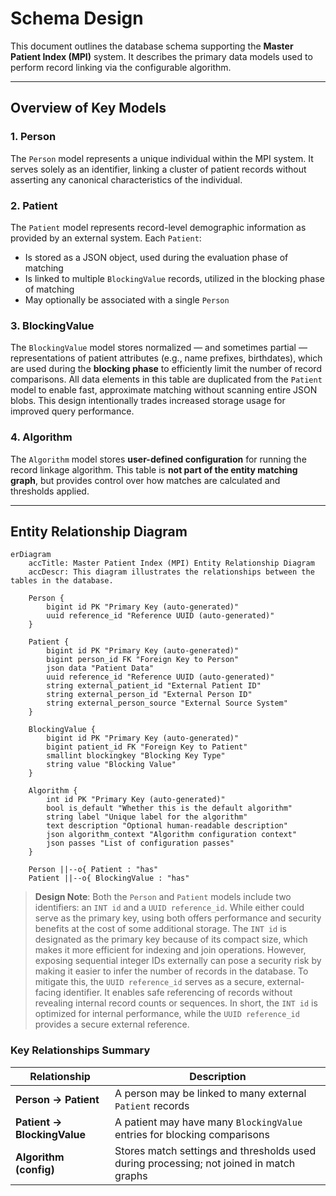 # Schema Design

This document outlines the database schema supporting the **Master Patient Index (MPI)** system. It describes the primary data models used to perform record linking via the configurable algorithm.

---

## Overview of Key Models

### 1. **Person**

The `Person` model represents a unique individual within the MPI system. It serves solely as an identifier, linking a cluster of patient records without asserting any canonical characteristics of the individual.

### 2. **Patient**

The `Patient` model represents record-level demographic information as provided by an external system. Each `Patient`:

- Is stored as a JSON object, used during the evaluation phase of matching
- Is linked to multiple `BlockingValue` records, utilized in the blocking phase of matching
- May optionally be associated with a single `Person`

### 3. **BlockingValue**

The `BlockingValue` model stores normalized — and sometimes partial — representations of patient attributes (e.g., name prefixes, birthdates), which are used during the **blocking phase** to efficiently limit the number of record comparisons. All data elements in this table are duplicated from the `Patient` model to enable fast, approximate matching without scanning entire JSON blobs. This design intentionally trades increased storage usage for improved query performance.

### 4. **Algorithm**

The `Algorithm` model stores **user-defined configuration** for running the record linkage algorithm. This table is **not part of the entity matching graph**, but provides control over how matches are calculated and thresholds applied.

---

## Entity Relationship Diagram

```mermaid
erDiagram
    accTitle: Master Patient Index (MPI) Entity Relationship Diagram
    accDescr: This diagram illustrates the relationships between the tables in the database.

    Person {
        bigint id PK "Primary Key (auto-generated)"
        uuid reference_id "Reference UUID (auto-generated)"
    }

    Patient {
        bigint id PK "Primary Key (auto-generated)"
        bigint person_id FK "Foreign Key to Person"
        json data "Patient Data"
        uuid reference_id "Reference UUID (auto-generated)"
        string external_patient_id "External Patient ID"
        string external_person_id "External Person ID"
        string external_person_source "External Source System"
    }

    BlockingValue {
        bigint id PK "Primary Key (auto-generated)"
        bigint patient_id FK "Foreign Key to Patient"
        smallint blockingkey "Blocking Key Type"
        string value "Blocking Value"
    }

    Algorithm {
        int id PK "Primary Key (auto-generated)"
        bool is_default "Whether this is the default algorithm"
        string label "Unique label for the algorithm"
        text description "Optional human-readable description"
        json algorithm_context "Algorithm configuration context"
        json passes "List of configuration passes"
    }

    Person ||--o{ Patient : "has"
    Patient ||--o{ BlockingValue : "has"
```

> **Design Note**: Both the `Person` and `Patient` models include two identifiers: an `INT id` and a `UUID reference_id`. While either could serve as the primary key, using both offers performance and security benefits at the cost of some additional storage. The `INT id` is designated as the primary key because of its compact size, which makes it more efficient for indexing and join operations. However, exposing sequential integer IDs externally can pose a security risk by making it easier to infer the number of records in the database. To mitigate this, the `UUID reference_id` serves as a secure, external-facing identifier. It enables safe referencing of records without revealing internal record counts or sequences. In short, the `INT id` is optimized for internal performance, while the `UUID reference_id` provides a secure external reference.


### Key Relationships Summary

| Relationship                | Description |
|-----------------------------|-------------|
| **Person → Patient**        | A person may be linked to many external `Patient` records |
| **Patient → BlockingValue** | A patient may have many `BlockingValue` entries for blocking comparisons |
| **Algorithm (config)**      | Stores match settings and thresholds used during processing; not joined in match graphs |
